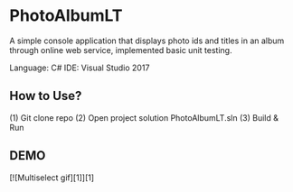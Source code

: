 # PhotoAlbumLT
A simple console application that displays photo ids and titles in an album through online web service, implemented basic unit testing.

Language: C#
IDE: Visual Studio 2017

## How to Use?
(1) Git clone repo
(2) Open project solution PhotoAlbumLT.sln
(3) Build & Run

## DEMO
[![Multiselect gif][1]][1]
